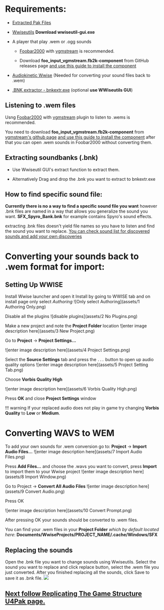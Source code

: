 # Requirements:




* [Extracted Pak Files](../Pak-Files/Extracting-Pak-Files.md) 
* [Wwiseutils](https://github.com/hpxro7/wwiseutil/releases) **Download wwiseutil-gui.exe**
* A player that play .wem or .ogg sounds 

  * [Foobar2000](https://www.foobar2000.org/) with [vgmstream](https://github.com/losnoco/vgmstream/releases) is recommended. 

  * Download **foo_input_vgmstream.fb2k-component** from GitHub releases page
[and use this guide to install the component](https://wiki.hydrogenaud.io/index.php?title=Foobar2000:How_to_install_a_component)
* [Audiokinetic Wwise](https://www.audiokinetic.com/download/) (Needed for converting your sound files back to .wem)
* [.BNK extractor - bnkextr.exe](https://github.com/eXpl0it3r/bnkextr/releases) (optional **use WWiseutils GUI**)

## Listening to .wem files

Usng [Foobar2000](https://www.foobar2000.org/) with [vgmstream](https://github.com/losnoco/vgmstream/releases) plugin to listen to .wems is recommended.

You need to download **foo_input_vgmstream.fb2k-component** from [vgmstream's github page](https://github.com/losnoco/vgmstream/releases) [and use this guide to install the component](https://wiki.hydrogenaud.io/index.php?title=Foobar2000:How_to_install_a_component) after that you can open .wem sounds in Foobar2000 without converting them.

##  Extracting soundbanks (.bnk)
  * Use Wwiseutil GUI's extract function to extract them.

  * Alternatively Drag and drop the .bnk you want to extract to bnkextr.exe

## How to find specific sound file:

**Currently there is no a way to find a specific sound file you want** however .bnk files are named in a way that allows you generalize the sound you want. **SFX_Spyro_Bank.bnk** for example contains Spyro's sound effects.

extracting .bnk files doesn't yield file names so you have to listen and find the sound you want to replace. [You can check sound list for discovered sounds and add your own discoveries](https://docs.google.com/spreadsheets/d/1GpFxvt7E2eYGw-9fZ7xk63wQ89TdLnQDB2QbTzdaaZo/edit#gid=1427572063)

# Converting your sounds back to .wem format for import:
## Setting Up WWISE
 Install Wwise launcher and open it Install by going to WWISE tab and on install page only select *Authoring*
![Only select Authoring](assets/1 Authoring Only.png)

 Disable all the plugins
![disable plugins](assets/2 No Plugins.png)

Make a new project and note the **Project Folder** location
![enter image description here](assets/3 New Project.png)

Go to **Project** -> **Project Settings...**

![enter image description here](assets/4 Project Settings.png)

Select the **Source Settings** tab and press the `...` button to open up audio quality options
![enter image description here](assets/5 Project Setting Tab.png)

Choose **Vorbis Quality High**

![enter image description here](assets/6 Vorbis Quality High.png)

Press **OK** and close **Project Settings** window



!!! warning
	If your replaced audio does not play in game try changing **Vorbis Quality** to **Low** or **Medium**.

# Converting WAVS to WEM
To add your own sounds for .wem conversion go to: **Project** -> **Import Audio Files...**
![enter image description here](assets/7 Import Audio Files.png)

Press **Add Files...** and choose the .wavs you want to convert, press **Import** to import them to your Wwise project
![enter image description here](assets/8 Import Window.png)

Go to Project -> **Convert All Audio Files**
![enter image description here](assets/9 Convert Audio.png)

Press OK

![enter image description here](assets/10 Convert Prompt.png)

After pressing OK your sounds should be converted to .wem files. 

You can find your .wem files in your **Project Folder** *which by default located here*:
**Documents/WwiseProjects/PROJECT_NAME/.cache/Windows/SFX**



## Replacing the sounds
Open the .bnk file you want to change sounds using Wwiseutils.
Select the sound you want to replace and click replace button, select the .wem file you just converted. After you finished  replacing all the sounds, click Save to save it as .bnk file. 
![](https://github.com/hpxro7/wwiseutil/raw/master/assets/screenshot.PNG?raw=true)



##  [Next follow Replicating The Game Structure U4Pak page.](../Pak-Files/Replicating-the-Game-Structure-U4Pak.md) 



